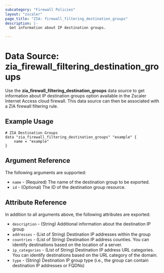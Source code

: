 ```yaml
---
subcategory: "Firewall Policies"
layout: "zscaler"
page_title: "ZIA: firewall_filtering_destination_groups"
description: |-
  Get information about IP destination groups.

---
```


# Data Source: zia_firewall_filtering_destination_groups

Use the **zia_firewall_filtering_destination_groups** data source to get information about IP destination groups option available in the Zscaler Internet Access cloud firewall. This data source can then be associated with a ZIA firewall filtering rule.

## Example Usage

```hcl
# ZIA Destination Groups
data "zia_firewall_filtering_destination_groups" "example" {
    name = "example"
}
```

## Argument Reference

The following arguments are supported:

* `name` - (Required) The name of the destination group to be exported.
* `id` - (Optional) The ID of the destination group resource.

## Attribute Reference

In addition to all arguments above, the following attributes are exported:

* `description` - (String) Additional information about the destination IP group
* `addresses` - (List of String) Destination IP addresses within the group
* `countries` - (List of String) Destination IP address counties. You can identify destinations based on the location of a server.
* `ip_categories` - (List of String) Destination IP address URL categories. You can identify destinations based on the URL category of the domain.
* `type` - (String) Destination IP group type (i.e., the group can contain destination IP addresses or FQDNs)

